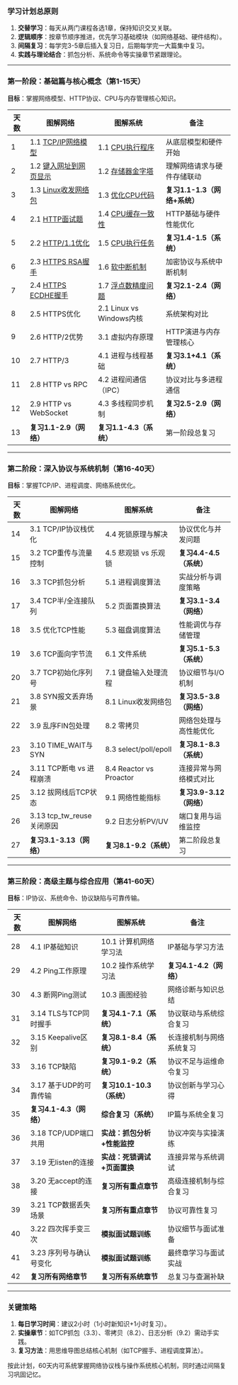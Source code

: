 ### **学习计划总原则**
1. **交替学习**：每天从两门课程各选1章，保持知识交叉关联。
2. **逻辑顺序**：按章节顺序推进，优先学习基础模块（如网络基础、硬件结构）。
3. **间隔复习**：每学完3-5章后插入复习日，后期每学完一大篇集中复习。
4. **实践与理论结合**：抓包分析、系统命令等实操章节紧跟理论。

---

### **第一阶段：基础篇与核心概念（第1-15天）**
**目标**：掌握网络模型、HTTP协议、CPU与内存管理核心知识。

| 天数 | 图解网络                              | 图解系统                 | 备注                         |
| ---- | ------------------------------------- | ------------------------ | ---------------------------- |
| 1    | 1.1 [TCP/IP网络模型](#1.1-1) | 1.1 [CPU执行程序](#1.1-2) | 从底层模型和硬件开始         |
| 2    | 1.2 [键入网址到网页显示](#1.2-1) | 1.2 [存储器金字塔](#1.2-2>) | 理解网络请求与硬件存储联动   |
| 3    | 1.3 [Linux收发网络包](#1.3-1) | 1.3 [优化CPU代码](#1.3-2) | **复习1.1-1.3（网络+系统）** |
| 4    | 2.1 [HTTP面试题](#2.1)          | 1.4 [CPU缓存一致性](#1.4) | HTTP基础与硬件性能优化       |
| 5    | 2.2 [HTTP/1.1优化](#2.2)         | 1.5 [CPU执行任务](#1.5)  | **复习1.4-1.5（系统）**      |
| 6    | 2.3 [HTTPS RSA握手](#2.3)           | 1.6 [软中断机制](#1.6)   | 加密协议与系统中断机制       |
| 7    | 2.4 [HTTPS ECDHE握手](#2.4)           | 1.7 [浮点数精度问题](#1.7) | **复习2.1-2.4（网络）**      |
| 8    | 2.5 HTTPS优化                         | 2.1 Linux vs Windows内核 | 系统架构对比                 |
| 9    | 2.6 HTTP/2优势                        | 3.1 虚拟内存原理         | HTTP演进与内存管理核心       |
| 10   | 2.7 HTTP/3                            | 4.1 进程与线程基础       | **复习3.1+4.1（系统）**      |
| 11   | 2.8 HTTP vs RPC                       | 4.2 进程间通信（IPC）    | 协议对比与多进程通信         |
| 12   | 2.9 HTTP vs WebSocket                 | 4.3 多线程同步机制       | **复习2.5-2.9（网络）**      |
| 13   | **复习1.1-2.9（网络）**               | **复习1.1-4.3（系统）**  | 第一阶段总复习               |
---

### **第二阶段：深入协议与系统机制（第16-40天）**
**目标**：掌握TCP/IP、进程调度、网络系统优化。

| 天数 | 图解网络                  | 图解系统                | 备注                     |
| ---- | ------------------------- | ----------------------- | ------------------------ |
| 14   | 3.1 TCP/IP协议栈优化      | 4.4 死锁原理与解决      | 协议优化与并发问题       |
| 15   | 3.2 TCP重传与流量控制     | 4.5 悲观锁 vs 乐观锁    | **复习4.4-4.5（系统）**  |
| 16   | 3.3 TCP抓包分析           | 5.1 进程调度算法        | 实战分析与调度策略       |
| 17   | 3.4 TCP半/全连接队列      | 5.2 页面置换算法        | **复习3.1-3.4（网络）**  |
| 18   | 3.5 优化TCP性能           | 5.3 磁盘调度算法        | 性能调优与存储管理       |
| 19   | 3.6 TCP面向字节流         | 6.1 文件系统            | **复习5.1-5.3（系统）**  |
| 20   | 3.7 TCP初始化序列号       | 7.1 键盘输入处理流程    | 协议细节与I/O机制        |
| 21   | 3.8 SYN报文丢弃场景       | 8.1 Linux收发网络包     | **复习3.5-3.8（网络）**  |
| 22   | 3.9 乱序FIN包处理         | 8.2 零拷贝              | 网络包处理与高性能优化   |
| 23   | 3.10 TIME_WAIT与SYN       | 8.3 select/poll/epoll   | **复习8.1-8.3（系统）**  |
| 24   | 3.11 TCP断电 vs 进程崩溃  | 8.4 Reactor vs Proactor | 连接异常与网络模式对比   |
| 25   | 3.12 拔网线后TCP状态      | 9.1 网络性能指标        | **复习3.9-3.12（网络）** |
| 26   | 3.13 tcp_tw_reuse关闭原因 | 9.2 日志分析PV/UV       | 端口复用与运维监控       |
| 27   | **复习3.1-3.13（网络）**  | **复习8.1-9.2（系统）** | 第二阶段总复习           |

---

### **第三阶段：高级主题与综合应用（第41-60天）**
**目标**：IP协议、系统命令、协议缺陷与可靠传输。

| 天数 | 图解网络                | 图解系统                    | 备注                     |
| ---- | ----------------------- | --------------------------- | ------------------------ |
| 28   | 4.1 IP基础知识          | 10.1 计算机网络学习法       | IP基础与学习方法         |
| 29   | 4.2 Ping工作原理        | 10.2 操作系统学习法         | **复习4.1-4.2（网络）**  |
| 30   | 4.3 断网Ping测试        | 10.3 画图经验               | 网络诊断与知识总结       |
| 31   | 3.14 TLS与TCP同时握手   | **复习4.1-7.1（系统）**     | 协议联动与系统综合复习   |
| 32   | 3.15 Keepalive区别      | **复习8.1-8.4（系统）**     | 长连接机制与网络系统复习 |
| 33   | 3.16 TCP缺陷            | **复习9.1-9.2（系统）**     | 协议不足与运维命令复习   |
| 34   | 3.17 基于UDP的可靠传输  | **复习10.1-10.3（系统）**   | 协议创新与学习心得       |
| 35   | **复习4.1-4.3（网络）** | **综合复习（系统）**        | IP篇与系统全复习         |
| 36   | 3.18 TCP/UDP端口共用    | **实战：抓包分析+性能监控** | 协议冲突与实操演练       |
| 37   | 3.19 无listen的连接     | **实战：死锁调试+页面置换** | 连接异常与系统调试       |
| 38   | 3.20 无accept的连接     | **复习所有重点章节**        | 高级连接机制与综合复习   |
| 39   | 3.21 TCP数据丢失场景    | **复习所有重点章节**        | 协议可靠性复习           |
| 40   | 3.22 四次挥手变三次     | **模拟面试题训练**          | 协议细节与面试准备       |
| 41   | 3.23 序列号与确认号变化 | **模拟面试题训练**          | 最终章学习与面试实战     |
| 42   | **复习所有网络章节**    | **复习所有系统章节**        | 总复习与查漏补缺         |

---

### **关键策略**
1. **每日学习时间**：建议2小时（1小时新知识+1小时复习）。
2. **实操章节**：如TCP抓包（3.3）、零拷贝（8.2）、日志分析（9.2）需动手实践。
3. **复习方法**：用思维导图总结核心机制（如TCP握手、进程调度算法）。

按此计划，60天内可系统掌握网络协议栈与操作系统核心机制，同时通过间隔复习巩固记忆。


